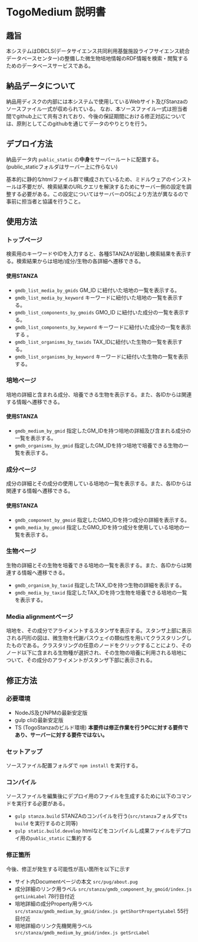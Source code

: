 # TogoMedium 説明書
## 趣旨
本システムはDBCLS(データサイエンス共同利用基盤施設ライフサイエンス統合データベースセンター)の整備した微生物培地情報のRDF情報を検索・閲覧するためのデータベースサービスである。

## 納品データについて
納品用ディスクの内部には本システムで使用しているWebサイト及びStanzaのソースファイル一式が収められている。
なお、本ソースファイル一式は担当者間でgithub上にて共有されており、今後の保証期間における修正対応については、原則としてこのgithubを通じてデータのやりとりを行う。

## デプロイ方法
納品データ内 `public_static` の**中身**をサーバールートに配置する。(public_staticフォルダはサーバー上に作らない)

基本的に静的なhtmlファイル群で構成されているため、ミドルウェアのインストールは不要だが、検索結果のURLクエリを解決するためにサーバー側の設定を調整する必要がある。この設定についてはサーバーのOSにより方法が異なるので事前に担当者と協議を行うこと。

## 使用方法
### トップページ
検索用のキーワードやIDを入力すると、各種STANZAが起動し検索結果を表示する。検索結果からは培地/成分/生物の各詳細へ遷移できる。
#### 使用STANZA
* `gmdb_list_media_by_gmids`  GM_ID に紐付いた培地の一覧を表示する。
* `gmdb_list_media_by_keyword` キーワードに紐付いた培地の一覧を表示する。
* `gmdb_list_components_by_gmoids` GMO_ID に紐付いた成分の一覧を表示する。
* `gmdb_list_components_by_keyword` キーワードに紐付いた成分の一覧を表示する 。
* `gmdb_list_organisms_by_taxids` TAX_IDに紐付いた生物の一覧を表示する。
* `gmdb_list_organisms_by_keyword`  キーワードに紐付いた生物の一覧を表示する。

### 培地ページ
培地の詳細と含まれる成分、培養できる生物を表示する。また、各IDからは関連する情報へ遷移できる。

#### 使用STANZA
* `gmdb_medium_by_gmid`  指定したGM_IDを持つ培地の詳細及び含まれる成分の一覧を表示する。
* `gmdb_organisms_by_gmid` 指定したGM_IDを持つ培地で培養できる生物の一覧を表示する。

### 成分ページ
成分の詳細とその成分の使用している培地の一覧を表示する。また、各IDからは関連する情報へ遷移できる。

#### 使用STANZA
* `gmdb_component_by_gmoid`  指定したGMO_IDを持つ成分の詳細を表示する。
* `gmdb_media_by_gmoid` 指定したGMO_IDを持つ成分を使用している培地の一覧を表示する。

### 生物ページ
生物の詳細とその生物を培養できる培地の一覧を表示する。また、各IDからは関連する情報へ遷移できる。
* `gmdb_organism_by_taxid`  指定したTAX_IDを持つ生物の詳細を表示する。
* `gmdb_media_by_taxid` 指定したTAX_IDを持つ生物を培養できる培地の一覧を表示する。

### Media alignmentページ
培地を、その成分でアライメントするスタンザを表示する。スタンザ上部に表示される円形の図は、微生物を代謝パスウェイの類似性を用いてクラスタリングしたものである。クラスタリングの任意のノードをクリックすることにより、そのノード以下に含まれる生物種が選択され、その生物の培養に利用される培地について、その成分のアライメントがスタンザ下部に表示される。

## 修正方法
### 必要環境
* NodeJS及びNPMの最新安定版
* gulp cliの最新安定版
* TS (TogoStanzaのビルド環境)
**本要件は修正作業を行うPCに対する要件であり、サーバーに対する要件ではない。**

### セットアップ
ソースファイル配置フォルダで `npm install` を実行する。

### コンパイル
ソースファイルを編集後にデプロイ用のファイルを生成するために以下のコマンドを実行する必要がある。
* `gulp stanza.build`  STANZAのコンパイルを行う(`src/stanza`フォルダで`ts build` を実行するのと同等)
* `gulp static.build.develop` htmlなどをコンパイルし成果ファイルをデプロイ用の`public_static` に集約する

### 修正箇所
今後、修正が発生する可能性が高い箇所を以下に示す

* サイト内Documentページの本文  `src/pug/about.pug` 
* 成分詳細のリンク用ラベル `src/stanza/gmdb_component_by_gmoid/index.js getLinkLabel` 78行目付近
* 培地詳細の成分Property用ラベル `src/stanza/gmdb_medium_by_gmid/index.js getShortPropertyLabel` 55行目付近
* 培地詳細のリンク先機関用ラベル `src/stanza/gmdb_medium_by_gmid/index.js getSrcLabel`


